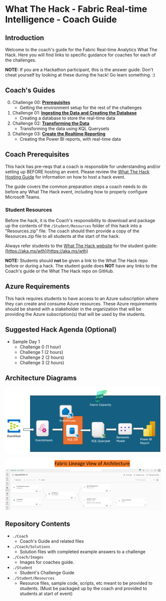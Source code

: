 # What The Hack - Fabric Real-time Intelligence - Coach Guide

## Introduction

Welcome to the coach's guide for the Fabric Real-time Analytics What The Hack. Here you will find links to specific guidance for coaches for each of the challenges.

**NOTE:** If you are a Hackathon participant, this is the answer guide. Don't cheat yourself by looking at these during the hack! Go learn something. :)

## Coach's Guides

0. Challenge 00: **[Prerequisites](Solution-00.md)**
   - Getting the environment setup for the rest of the challenges
1. Challenge 01: **[Ingesting the Data and Creating the Database](Solution-01.md)**
   - Creating a database to store the real-time data
1. Challenge 02: **[Transforming the Data](Solution-02.md)**
    - Transforming the data using KQL Querysets
1. Challenge 03: **[Create the Realtime Reporting](Solution-03.md)**
    - Creating the Power BI reports, with real-time data

## Coach Prerequisites

This hack has pre-reqs that a coach is responsible for understanding and/or setting up BEFORE hosting an event. Please review the [What The Hack Hosting Guide](https://aka.ms/wthhost) for information on how to host a hack event.

The guide covers the common preparation steps a coach needs to do before any What The Hack event, including how to properly configure Microsoft Teams.

### Student Resources

Before the hack, it is the Coach's responsibility to download and package up the contents of the `/Student/Resources` folder of this hack into a "Resources.zip" file. The coach should then provide a copy of the Resources.zip file to all students at the start of the hack.

Always refer students to the [What The Hack website](https://aka.ms/wth) for the student guide: [https://aka.ms/wth](https://aka.ms/wth)

**NOTE:** Students should **not** be given a link to the What The Hack repo before or during a hack. The student guide does **NOT** have any links to the Coach's guide or the What The Hack repo on GitHub.

## Azure Requirements

This hack requires students to have access to an Azure subscription where they can create and consume Azure resources. These Azure requirements should be shared with a stakeholder in the organization that will be providing the Azure subscription(s) that will be used by the students.

## Suggested Hack Agenda (Optional)

- Sample Day 1
  - Challenge 0 (1 hour)
  - Challenge 1 (2 hours)
  - Challenge 2 (2 hours)
  - Challenge 3 (2 hours)

## Architecture Diagrams

![Architecture 1](Images/ArchitectureSlide1.PNG)

![Architecture 2](Images/FabricLineageViewOfArchitecture.PNG)

## Repository Contents

- `./Coach`
  - Coach's Guide and related files
- `./Coach/Solutions`
  - Solution files with completed example answers to a challenge
- `./Coach/Images`
  - Images for coaches guide.
- `./Student`
  - Student's Challenge Guide
- `./Student/Resources`
  - Resource files, sample code, scripts, etc meant to be provided to students. (Must be packaged up by the coach and provided to students at start of event)
